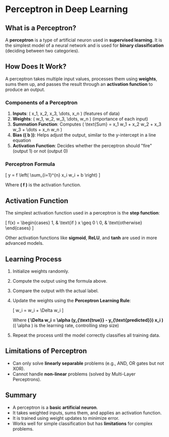 # Perceptron in Deep Learning  

## What is a Perceptron?  
A **perceptron** is a type of artificial neuron used in **supervised learning**. It is the simplest model of a neural network and is used for **binary classification** (deciding between two categories).  

## How Does It Work?  
A perceptron takes multiple input values, processes them using **weights**, sums them up, and passes the result through an **activation function** to produce an output.  

### Components of a Perceptron  
1. **Inputs**: \( x_1, x_2, x_3, \dots, x_n \) (features of data)  
2. **Weights**: \( w_1, w_2, w_3, \dots, w_n \) (importance of each input)  
3. **Summation Function**: Computes \( \text{Sum} = x_1 w_1 + x_2 w_2 + x_3 w_3 + \dots + x_n w_n \)  
4. **Bias (\( b \))**: Helps adjust the output, similar to the y-intercept in a line equation  
5. **Activation Function**: Decides whether the perceptron should "fire" (output 1) or not (output 0)  

### Perceptron Formula  
\[
y = f \left( \sum_{i=1}^{n} x_i w_i + b \right)
\]  

Where **\( f \)** is the activation function.  

## Activation Function  
The simplest activation function used in a perceptron is the **step function**:  

\[
f(x) =
\begin{cases}
1, & \text{if } x \geq 0 \\
0, & \text{otherwise}
\end{cases}
\]

Other activation functions like **sigmoid**, **ReLU**, and **tanh** are used in more advanced models.  

## Learning Process  
1. Initialize weights randomly.  
2. Compute the output using the formula above.  
3. Compare the output with the actual label.  
4. Update the weights using the **Perceptron Learning Rule**:  

   \[
   w_i = w_i + \Delta w_i
   \]

   Where **\( \Delta w_i = \alpha (y_{\text{true}} - y_{\text{predicted}}) x_i \)**  
   (\( \alpha \) is the learning rate, controlling step size)  

5. Repeat the process until the model correctly classifies all training data.  

## Limitations of Perceptron  
- Can only solve **linearly separable** problems (e.g., AND, OR gates but not XOR).  
- Cannot handle **non-linear** problems (solved by Multi-Layer Perceptrons).  

## Summary  
- A perceptron is a **basic artificial neuron**.  
- It takes weighted inputs, sums them, and applies an activation function.  
- It is trained using weight updates to minimize error.  
- Works well for simple classification but has **limitations** for complex problems.  

